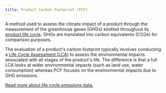 ```yaml
---
title: Product Carbon Footprint (PCF)
---
```


A method used to assess the climate impact of a product through the measurement of the greenhouse gases (GHGs) emitted throughout its [product life cycle](/glossary#product-life-cycle). GHGs are translated into carbon equivalents (CO2e) for comparison purposes.

The evaluation of a product's carbon footprint typically involves conducting a [Life Cycle Assessment (LCA)](/glossary#life-cycle-assessment-lca) to assess the environmental impacts associated with all stages of the product's life. The difference is that a full LCA looks at wider environmental impacts (such as land use, water consumption) whereas PCF focuses on the environmental impacts due to GHG emissions.

[Read more about life cycle emissions data.](../information/lifecycle#life-cycle-emissions-data)
